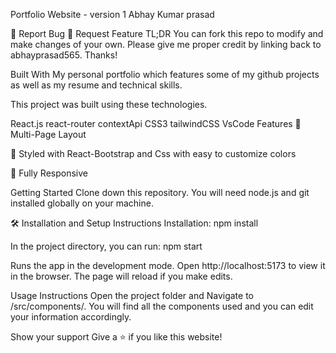 Portfolio Website - version 1
Abhay Kumar prasad

🔹 Report Bug     🔹 Request Feature
TL;DR
You can fork this repo to modify and make changes of your own. Please give me proper credit by linking back to abhayprasad565. Thanks!

Built With
My personal portfolio which features some of my github projects as well as my resume and technical skills.

This project was built using these technologies.

React.js
react-router
contextApi
CSS3
tailwindCSS
VsCode
Features
📖 Multi-Page Layout

🎨 Styled with React-Bootstrap and Css with easy to customize colors

📱 Fully Responsive

Getting Started
Clone down this repository. You will need node.js and git installed globally on your machine.

🛠 Installation and Setup Instructions
Installation: npm install

In the project directory, you can run: npm start

Runs the app in the development mode.
Open http://localhost:5173 to view it in the browser. The page will reload if you make edits.

Usage Instructions
Open the project folder and Navigate to /src/components/.
You will find all the components used and you can edit your information accordingly.

Show your support
Give a ⭐ if you like this website!
